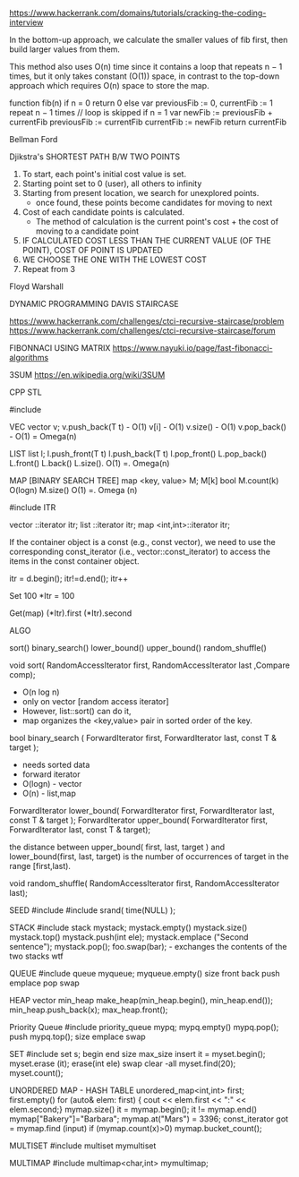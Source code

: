 https://www.hackerrank.com/domains/tutorials/cracking-the-coding-interview

In the bottom-up approach, we calculate the smaller values of fib first, then build larger values from them.

This method also uses O(n) time since it contains a loop that repeats n − 1 times, but it only takes constant (O(1)) space,
in contrast to the top-down approach which requires O(n) space to store the map.


 function fib(n)
       if n = 0
           return 0
       else
           var previousFib := 0, currentFib := 1
           repeat n − 1 times // loop is skipped if n = 1
               var newFib := previousFib + currentFib
               previousFib := currentFib
               currentFib  := newFib
       return currentFib





Bellman Ford



Djikstra's
SHORTEST PATH B/W TWO POINTS

1. To start, each point's initial cost value is set.
2. Starting point set to 0 (user), all others to infinity
3. Starting from present location, we search for unexplored points.
    - once found, these points become candidates for moving to next
4. Cost of each candidate points is calculated.
    - The method of calculation is the current point's cost + the cost of moving to a candidate point
5. IF CALCULATED COST LESS THAN THE CURRENT VALUE (OF THE POINT), COST OF POINT IS UPDATED
6. WE CHOOSE THE ONE WITH THE LOWEST COST
7. Repeat from 3



Floyd Warshall





DYNAMIC PROGRAMMING DAVIS STAIRCASE

https://www.hackerrank.com/challenges/ctci-recursive-staircase/problem
https://www.hackerrank.com/challenges/ctci-recursive-staircase/forum


FIBONNACI USING MATRIX
https://www.nayuki.io/page/fast-fibonacci-algorithms



3SUM
https://en.wikipedia.org/wiki/3SUM


CPP STL


#include<vector>

VEC
vector<T> v;
v.push_back(T t) - O(1)
v[i] - O(1)
v.size() - O(1)
v.pop_back() - O(1)
=       Omega(n)


LIST
list<T> l;
l.push_front(T t)
l.push_back(T t)
l.pop_front()
L.pop_back()
L.front()
L.back()
L.size().          O(1)
=.          Omega(n)


MAP [BINARY SEARCH TREE]
map <key, value> M;
M[k]
bool M.count(k)
               O(logn)
M.size()
                O(1)
=.             Omega (n)
               


#include <algorithm>
ITR

vector <int>::iterator itr;
list <int>::iterator itr;
map <int,int>::iterator itr;

If the container object is a const (e.g., const vector<int>), we
need to use the corresponding const_iterator
(i.e., vector<int>::const_iterator) to access the
items in the const container object.

itr = d.begin(); itr!=d.end(); itr++

Set 100
*Itr = 100

Get(map)
(*Itr).first
(*Itr).second 


ALGO

sort()
binary_search()
lower_bound()
upper_bound()
random_shuffle()

void sort( RandomAccessIterator first, RandomAccessIterator last ,Compare comp);
- O(n log n)
- only on vector [random access iterator]
- However, list::sort() can do it,
- map organizes the <key,value> pair in sorted order of the key.

bool binary_search ( ForwardIterator first, ForwardIterator last, const T & target );
- needs sorted data
- forward iterator
-  O(logn) - vector
- O(n) - list,map

ForwardIterator lower_bound( ForwardIterator first, ForwardIterator last, const T & target );
ForwardIterator upper_bound( ForwardIterator first, ForwardIterator last, const T & target);

the distance between upper_bound( first, last, target ) and
lower_bound(first, last, target) is the number of occurrences 
of target in the range [first,last).

void random_shuffle( RandomAccessIterator first, RandomAccessIterator last);


SEED
#include <cstdlib>
#include <ctime>
srand( time(NULL) );



STACK
#include <stack>
stack<int> mystack;
mystack.empty()
mystack.size()
mystack.top()
mystack.push(int ele);
mystack.emplace ("Second sentence");
mystack.pop();
foo.swap(bar); - exchanges the contents of the two stacks wtf


QUEUE
#include <queue> 
queue<int> myqueue;
myqueue.empty()
size
front 
back
push
emplace
pop
swap


HEAP
vector<float> min_heap
make_heap(min_heap.begin(), min_heap.end());
min_heap.push_back(x);
max_heap.front();



Priority Queue
#include <queue>
priority_queue<int> mypq;
mypq.empty()
 mypq.pop();
push
mypq.top();
size
emplace
swap

SET
#include <set>
set <int> s;
begin 
end
size
max_size
insert
it = myset.begin();
myset.erase (it);
erase(int ele)
swap 
clear   -all
myset.find(20);
myset.count();


UNORDERED MAP - HASH TABLE
unordered_map<int,int> first;
first.empty()
for (auto& elem: first) {
cout << elem.first << ":" << elem.second;}
mymap.size() 
it = mymap.begin(); it != mymap.end()
mymap["Bakery"]="Barbara"; 
mymap.at("Mars") = 3396;
const_iterator got = mymap.find (input)
 if (mymap.count(x)>0)
mymap.bucket_count();


MULTISET
#include <set>
multiset<int> mymultiset

MULTIMAP
#include <map>
multimap<char,int> mymultimap;


